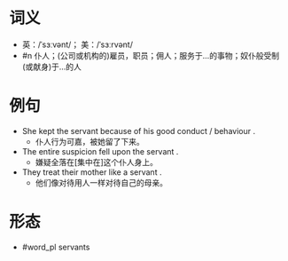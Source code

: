 # 词义
- 英：/ˈsɜːvənt/； 美：/ˈsɜːrvənt/
- #n 仆人；(公司或机构的)雇员，职员；佣人；服务于…的事物；奴仆般受制(或献身)于…的人
# 例句
- She kept the servant because of his good conduct \/ behaviour .
	- 仆人行为可嘉，被她留了下来。
- The entire suspicion fell upon the servant .
	- 嫌疑全落在[集中在]这个仆人身上。
- They treat their mother like a servant .
	- 他们像对待用人一样对待自己的母亲。
# 形态
- #word_pl servants
